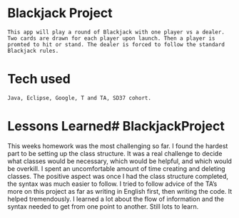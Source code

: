 # Blackjack Project
	This app will play a round of Blackjack with one player vs a dealer. Two cards are drawn for each player upon launch. Then a player is promted to hit or stand. The dealer is forced to follow the standard Blackjack rules.


# Tech used

	Java, Eclipse, Google, T and TA, SD37 cohort.

# Lessons Learned# BlackjackProject

This weeks homework was the most challenging so far.
I found the hardest part to be setting up the class structure. 
It was a real challenge to decide what classes would be necessary, 
which would be helpful, and which would be overkill.
I spent an uncomfortable amount of time creating and deleting classes.
The positive aspect was once I had the class structure completed, 
the syntax was much easier to follow.
I tried to follow advice of the TA’s more on this project 
as far as writing in English first, then writing the code.
It helped tremendously. 
I learned a lot about the flow of information and the syntax needed 
to get from one point to another. Still lots to learn.